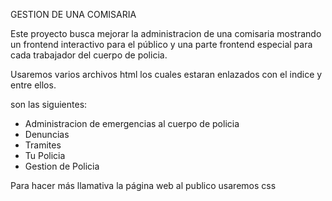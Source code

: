 GESTION DE UNA COMISARIA

Este proyecto busca mejorar la administracion de una comisaria mostrando un frontend interactivo para el público y una parte frontend especial para cada trabajador del cuerpo de policia.

Usaremos varios archivos html los cuales estaran enlazados con el indice y entre ellos.

son las siguientes:

- Administracion de emergencias al cuerpo de policia
- Denuncias
- Tramites
- Tu Policia
- Gestion de Policia 

Para hacer más llamativa  la página web al publico usaremos css 